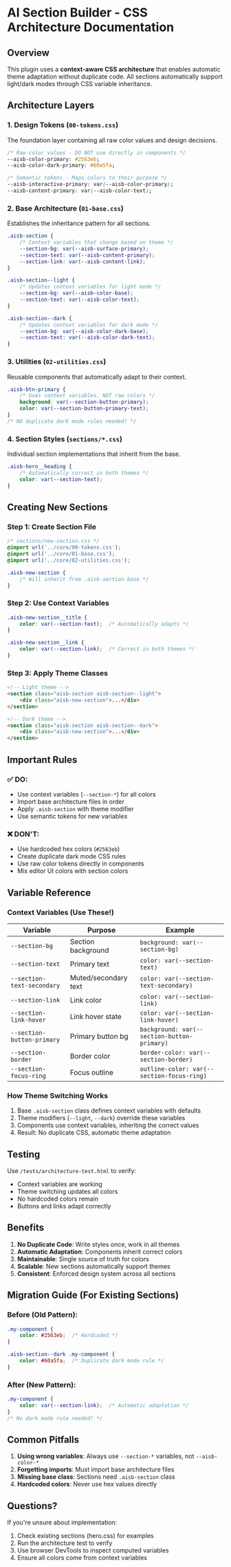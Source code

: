 # AI Section Builder - CSS Architecture Documentation

## Overview
This plugin uses a **context-aware CSS architecture** that enables automatic theme adaptation without duplicate code. All sections automatically support light/dark modes through CSS variable inheritance.

## Architecture Layers

### 1. Design Tokens (`00-tokens.css`)
The foundation layer containing all raw color values and design decisions.

```css
/* Raw color values - DO NOT use directly in components */
--aisb-color-primary: #2563eb;
--aisb-color-dark-primary: #60a5fa;

/* Semantic tokens - Maps colors to their purpose */
--aisb-interactive-primary: var(--aisb-color-primary);
--aisb-content-primary: var(--aisb-color-text);
```

### 2. Base Architecture (`01-base.css`)
Establishes the inheritance pattern for all sections.

```css
.aisb-section {
    /* Context variables that change based on theme */
    --section-bg: var(--aisb-surface-primary);
    --section-text: var(--aisb-content-primary);
    --section-link: var(--aisb-content-link);
}

.aisb-section--light {
    /* Updates context variables for light mode */
    --section-bg: var(--aisb-color-base);
    --section-text: var(--aisb-color-text);
}

.aisb-section--dark {
    /* Updates context variables for dark mode */
    --section-bg: var(--aisb-color-dark-base);
    --section-text: var(--aisb-color-dark-text);
}
```

### 3. Utilities (`02-utilities.css`)
Reusable components that automatically adapt to their context.

```css
.aisb-btn-primary {
    /* Uses context variables, NOT raw colors */
    background: var(--section-button-primary);
    color: var(--section-button-primary-text);
}
/* NO duplicate dark mode rules needed! */
```

### 4. Section Styles (`sections/*.css`)
Individual section implementations that inherit from the base.

```css
.aisb-hero__heading {
    /* Automatically correct in both themes */
    color: var(--section-text);
}
```

## Creating New Sections

### Step 1: Create Section File
```css
/* sections/new-section.css */
@import url('../core/00-tokens.css');
@import url('../core/01-base.css');
@import url('../core/02-utilities.css');

.aisb-new-section {
    /* Will inherit from .aisb-section base */
}
```

### Step 2: Use Context Variables
```css
.aisb-new-section__title {
    color: var(--section-text);  /* Automatically adapts */
}

.aisb-new-section__link {
    color: var(--section-link);  /* Correct in both themes */
}
```

### Step 3: Apply Theme Classes
```html
<!-- Light theme -->
<section class="aisb-section aisb-section--light">
    <div class="aisb-new-section">...</div>
</section>

<!-- Dark theme -->
<section class="aisb-section aisb-section--dark">
    <div class="aisb-new-section">...</div>
</section>
```

## Important Rules

### ✅ DO:
- Use context variables (`--section-*`) for all colors
- Import base architecture files in order
- Apply `.aisb-section` with theme modifier
- Use semantic tokens for new variables

### ❌ DON'T:
- Use hardcoded hex colors (`#2563eb`)
- Create duplicate dark mode CSS rules
- Use raw color tokens directly in components
- Mix editor UI colors with section colors

## Variable Reference

### Context Variables (Use These!)
| Variable | Purpose | Example |
|----------|---------|---------|
| `--section-bg` | Section background | `background: var(--section-bg)` |
| `--section-text` | Primary text | `color: var(--section-text)` |
| `--section-text-secondary` | Muted/secondary text | `color: var(--section-text-secondary)` |
| `--section-link` | Link color | `color: var(--section-link)` |
| `--section-link-hover` | Link hover state | `color: var(--section-link-hover)` |
| `--section-button-primary` | Primary button bg | `background: var(--section-button-primary)` |
| `--section-border` | Border color | `border-color: var(--section-border)` |
| `--section-focus-ring` | Focus outline | `outline-color: var(--section-focus-ring)` |

### How Theme Switching Works

1. Base `.aisb-section` class defines context variables with defaults
2. Theme modifiers (`--light`, `--dark`) override these variables
3. Components use context variables, inheriting the correct values
4. Result: No duplicate CSS, automatic theme adaptation

## Testing

Use `/tests/architecture-test.html` to verify:
- Context variables are working
- Theme switching updates all colors
- No hardcoded colors remain
- Buttons and links adapt correctly

## Benefits

1. **No Duplicate Code**: Write styles once, work in all themes
2. **Automatic Adaptation**: Components inherit correct colors
3. **Maintainable**: Single source of truth for colors
4. **Scalable**: New sections automatically support themes
5. **Consistent**: Enforced design system across all sections

## Migration Guide (For Existing Sections)

### Before (Old Pattern):
```css
.my-component {
    color: #2563eb;  /* Hardcoded */
}

.aisb-section--dark .my-component {
    color: #60a5fa;  /* Duplicate dark mode rule */
}
```

### After (New Pattern):
```css
.my-component {
    color: var(--section-link);  /* Automatic adaptation */
}
/* No dark mode rule needed! */
```

## Common Pitfalls

1. **Using wrong variables**: Always use `--section-*` variables, not `--aisb-color-*`
2. **Forgetting imports**: Must import base architecture files
3. **Missing base class**: Sections need `.aisb-section` class
4. **Hardcoded colors**: Never use hex values directly

## Questions?

If you're unsure about implementation:
1. Check existing sections (hero.css) for examples
2. Run the architecture test to verify
3. Use browser DevTools to inspect computed variables
4. Ensure all colors come from context variables